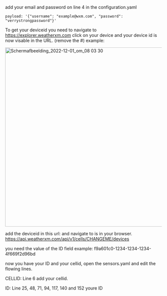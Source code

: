 
add your email and password on line 4 in the configuration.yaml 

    payload: '{"username": "example@wxm.com", "password": "verrystrongpassword"}'



To get your deviceid you need to navigate to https://explorer.weatherxm.com click on your device and your device id is now visable in the URL. (remove the #)
example:

<img width="575" alt="Schermafbeelding_2022-12-01_om_08 03 30" src="https://user-images.githubusercontent.com/678514/205918480-bab2fae7-968a-4b85-8fa3-7e59e0e7878d.png">

add the deviceid in this url: and navigate to is in your browser.
https://api.weatherxm.com/api/v1/cells/CHANGEME/devices

you need the value of the ID field example: f9a601c0-1234-1234-1234-4f669f2d96bd

now you have your ID and your cellid, open the sensors.yaml and edit the flowing lines.

CELLID:
Line 6 add your cellid.

ID:
Line 25, 48, 71, 94, 117, 140 and 152 youre ID
